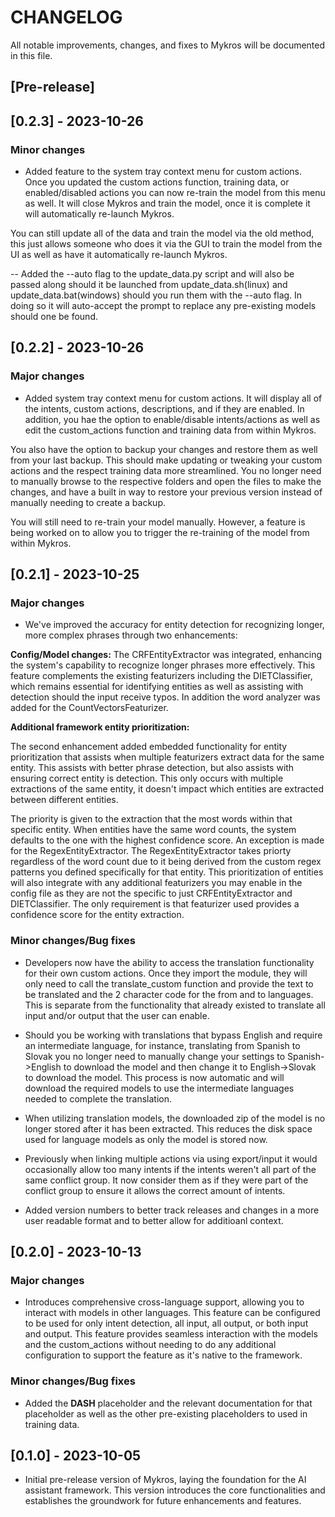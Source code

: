 # CHANGELOG

All notable improvements, changes, and fixes to Mykros will be documented in this file.

## [Pre-release]

## [0.2.3] - 2023-10-26
### Minor changes

- Added feature to the system tray context menu for custom actions. Once you updated the custom actions function, training data, or enabled/disabled actions you can now re-train the model from this menu as well. It will close Mykros and train the model, once it is complete it will automatically re-launch Mykros.

You can still update all of the data and train the model via the old method, this just allows someone who does it via the GUI to train the model from the UI as well as have it automatically re-launch Mykros.

-- Added the --auto flag to the update_data.py script and will also be passed along should it be launched from update_data.sh(linux) and update_data.bat(windows) should you run them with the --auto flag. In doing so it will auto-accept the prompt to replace any pre-existing models should one be found. 

## [0.2.2] - 2023-10-26
### Major changes

- Added system tray context menu for custom actions. It will display all of the intents, custom actions, descriptions, and if they are enabled. In addition, you hae the option to enable/disable intents/actions as well as edit the custom_actions function and training data from within Mykros. 

You also have the option to backup your changes and restore them as well from your last backup. This should make updating or tweaking your custom actions and the respect training data more streamlined. You no longer need to manually browse to the respective folders and open the files to make the changes, and have a built in way to restore your previous version instead of manually needing to create a backup.

You will still need to re-train your model manually. However, a feature is being worked on to allow you to trigger the re-training of the model from within Mykros. 

## [0.2.1] - 2023-10-25
### Major changes

- We've improved the accuracy for entity detection for recognizing longer, more complex phrases through two enhancements:

**Config/Model changes:** The CRFEntityExtractor was integrated, enhancing the system's capability to recognize longer phrases more effectively. This feature complements the existing featurizers including the DIETClassifier, which remains essential for identifying entities as well as assisting with detection should the input receive typos. In addition the word analyzer was added for the CountVectorsFeaturizer.

**Additional framework entity prioritization:**

The second enhancement added embedded functionality for entity prioritization that assists when multiple featurizers extract data for the same entity. This assists with better phrase detection, but also assists with ensuring correct entity is detection. This only occurs with multiple extractions of the same entity, it doesn't impact which entities are extracted between different entities.

The priority is given to the extraction that the most words within that specific entity. When entities have the same word counts, the system defaults to the one with the highest confidence score. An exception is made for the RegexEntityExtractor. The RegexEntityExtractor takes priorty regardless of the word count due to it being derived from the custom regex patterns you defined specifically for that entity. This prioritization of entities will also integrate with any additional featurizers you may enable in the config file as they are not the specific to just CRFEntityExtractor and DIETClassifier. The only requirement is that featurizer used provides a confidence score for the entity extraction.

### Minor changes/Bug fixes

- Developers now have the ability to access the translation functionality for their own custom actions. Once they import the module, they will only need to call the translate_custom function and provide the text to be translated and the 2 character code for the from and to languages. This is separate from the functionality that already existed to translate all input and/or output that the user can enable.

- Should you be working with translations that bypass English and require an intermediate language, for instance, translating from Spanish to Slovak you no longer need to manually change your settings to Spanish->English to download the model and then change it to English->Slovak to download the model. This process is now automatic and will download the required models to use the intermediate languages needed to complete the translation.

- When utilizing translation models, the downloaded zip of the model is no longer stored after it has been extracted. This reduces the disk space used for language models as only the model is stored now.

- Previously when linking multiple actions via using export/input it would occasionally allow too many intents if the intents weren't all part of the same conflict group. It now consider them as if they were part of the conflict group to ensure it allows the correct amount of intents. 

- Added version numbers to better track releases and changes in a more user readable format and to better allow for additioanl context.
 

## [0.2.0] - 2023-10-13

### Major changes

- Introduces comprehensive cross-language support, allowing you to interact with models in other languages. This feature can be configured to be used for only intent detection, all input, all output, or both input and output. This feature provides seamless interaction with the models and the custom_actions without needing to do any additional configuration to support the feature as it's native to the framework. 


### Minor changes/Bug fixes

- Added the __DASH__ placeholder and the relevant documentation for that placeholder as well as the other pre-existing placeholders to used in training data.

## [0.1.0] - 2023-10-05
- Initial pre-release version of Mykros, laying the foundation for the AI assistant framework. This version introduces the core functionalities and establishes the groundwork for future enhancements and features.

